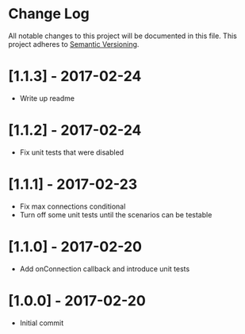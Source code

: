 # Change Log
All notable changes to this project will be documented in this file.
This project adheres to [Semantic Versioning](http://semver.org/).

# [1.1.3] - 2017-02-24
- Write up readme

# [1.1.2] - 2017-02-24
- Fix unit tests that were disabled

# [1.1.1] - 2017-02-23
- Fix max connections conditional
- Turn off some unit tests until the scenarios can be testable

# [1.1.0] - 2017-02-20
- Add onConnection callback and introduce unit tests

# [1.0.0] - 2017-02-20
- Initial commit

